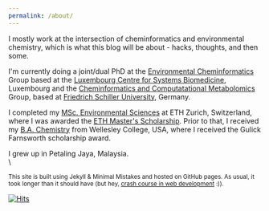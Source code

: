 ```yaml
---
permalink: /about/
---
```



I mostly work at the intersection of cheminformatics and environmental chemistry, which is what this blog will be about - hacks, thoughts, and then some.

I'm currently doing a joint/dual PhD at the [Environmental Cheminformatics](https://wwwen.uni.lu/lcsb/research/environmental_cheminformatics/research_projects) Group based at the [Luxembourg Centre for Systems Biomedicine](https://wwwen.uni.lu/lcsb), Luxembourg and the [Cheminformatics and Computatational Metabolomics](https://cheminf.uni-jena.de/) Group, based at [Friedrich Schiller University](https://www.uni-jena.de/), Germany.

I completed my [MSc. Environmental Sciences](https://ibp.ethz.ch/) at ETH Zurich, Switzerland, where I was awarded the [ETH Master's Scholarship](https://ethz.ch/students/en/studies/financial/scholarships/excellencescholarship.html). Prior to that,  I received my [B.A. Chemistry](https://www.wellesley.edu/chemistry) from Wellesley College, USA, where I received the Gulick Farnsworth scholarship award.

I grew up in Petaling Jaya, Malaysia.
\
\


<sup>This site is built using Jekyll & Minimal Mistakes and hosted on GitHub pages. As usual, it took longer than it should have (but hey, [crash course in web development](https://adelenel.ai/blogdev/) :)).</sup>  

[![Hits](https://hits.seeyoufarm.com/api/count/incr/badge.svg?url=https%3A%2F%2Fadelenel.ai%2Fabout%2F&count_bg=%23609C2A&title_bg=%23555555&icon=&icon_color=%23E7E7E7&title=hits&edge_flat=false)](https://hits.seeyoufarm.com)
